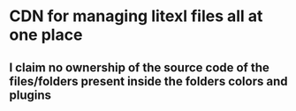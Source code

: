 # CDN for managing litexl files all at one place

## I claim no ownership of the source code of the files/folders present inside the folders colors and plugins
